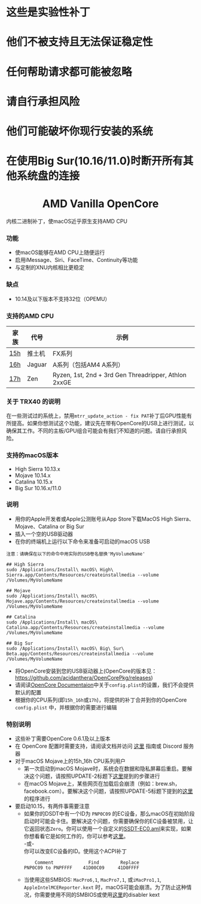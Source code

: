 # 这些是实验性补丁
# 他们不被支持且无法保证稳定性
# 任何帮助请求都可能被忽略
# 请自行承担风险
# 他们可能破坏你现行安装的系统
# 在使用Big Sur(10.16/11.0)时断开所有其他系统盘的连接

<span align="center">
<h1>AMD Vanilla OpenCore</h1>
</span>
内核二进制补丁，使macOS近乎原生支持AMD CPU

### 功能
- 使macOS能够在AMD CPU上随便运行
- 启用iMessage、Siri、FaceTime、Continuity等功能
- 与定制的XNU内核相比更稳定

### 缺点
- 10.14及以下版本不支持32位（OPEMU）

### 支持的AMD CPU
| 家族 | 代号 | 示例 |
|--------|---------|----------|
|   [15h](https://github.com/AMD-OSX/AMD_Vanilla/tree/opencore/15h_16h)  | 推土机 | FX系列 |
|   [16h](https://github.com/AMD-OSX/AMD_Vanilla/tree/opencore/15h_16h)  | Jaguar | A系列（包括AM4 A系列） |
|   [17h](https://github.com/AMD-OSX/AMD_Vanilla/tree/opencore/17h) | Zen | Ryzen, 1st, 2nd + 3rd Gen Threadripper, Athlon 2xxGE |<br />

### 关于 TRX40 的说明
在一些测试过的系统上，禁用`mtrr_update_action - fix PAT`补丁后GPU性能有所提高。如果你想测试这个功能，建议先在带有OpenCore的USB上进行测试，以确保其工作。不同的主板/GPU组合可能会有我们不知道的问题。请自行承担风险。

### 支持的macOS版本
- High Sierra 10.13.x
- Mojave 10.14.x
- Catalina 10.15.x
- Big Sur 10.16.x/11.0

### 说明
- 用你的Apple开发者或Apple公测账号从App Store下载MacOS High Sierra、Mojave、Catalina or Big Sur
- 插入一个空的USB驱动器
- 在你的终端机上运行以下命令来准备可启动的macOS USB
```
注意：请确保在以下的命令中用实际的USB卷名替换'MyVolumeName'

## High Sierra
sudo /Applications/Install\ macOS\ High\ Sierra.app/Contents/Resources/createinstallmedia --volume /Volumes/MyVolumeName

## Mojave
sudo /Applications/Install\ macOS\ Mojave.app/Contents/Resources/createinstallmedia --volume /Volumes/MyVolumeName

## Catalina
sudo /Applications/Install\ macOS\ Catalina.app/Contents/Resources/createinstallmedia --volume /Volumes/MyVolumeName

## Big Sur
sudo /Applications/Install\ macOS\ Big\ Sur\ Beta.app/Contents/Resources/createinstallmedia --volume /Volumes/MyVolumeName
```
- 将OpenCore安装到您的USB驱动器上(OpenCore的版本见：https://github.com/acidanthera/OpenCorePkg/releases)
- 请阅读[OpenCore Documentaion](https://github.com/acidanthera/OpenCorePkg/blob/master/Docs/Configuration.pdf)中关于`config.plist`的设置，我们不会提供默认的配置
- 根据你的CPU系列(即`15h_16h`或`17h`)，将提供的补丁合并到你的OpenCore `config.plist` 中，并根据你的需要进行编辑

### 特别说明
- 这些补丁需要OpenCore 0.6.1及以上版本
- 在 OpenCore 配置时需要支持，请阅读文档并访问 [这里](https://dortania.github.io/OpenCore-Install-Guide/) 指南或 Discord 服务器
- 对于macOS Mojave上的15h_16h CPU系列用户
  - 第一次启动到macOS Mojave时，系统会在数据和隐私屏幕后重启。要解决这个问题，请按照UPDATE-2标题下[这里](https://www.insanelymac.com/forum/topic/335877-amd-mojave-kernel-development-and-testing/?do=findComment&comment=2658085)提到的步骤进行
  - 在macOS Mojave上，某些网页在加载后会崩溃（例如：brew.sh，facebook.com）。要解决这个问题，请按照UPDATE-5标题下提到的[这里](https://www.insanelymac.com/forum/topic/335877-amd-mojave-kernel-development-and-testing/?do=findComment&comment=2661857)的程序进行
- 要启动10.15，有两件事需要注意
  - 如果你的DSDT中有一个ID为 `PNP0C09` 的EC设备，那么macOS在初始阶段启动时可能会卡住。要解决这个问题，你需要确保你的EC设备被禁用，让它返回状态`Zero`。你可以使用一个自定义的[SSDT-EC0.aml](./Extra/SSDT-EC0.aml)来实现，如果你想看看它是如何工作的，你可以参考[这里](https://github.com/acidanthera/OpenCorePkg/blob/5e020bb06b33f12fa8b404cc3d1effaa5fbc00ea/Docs/AcpiSamples/SSDT-EC.dsl#L33)。<br> -或- <br> 你可以改变EC设备的ID。使用这个ACPI补丁
    ```
        Comment             Find        Replace
    PNP0C09 to PNPFFFF    41D00C09     41D0FFFF
    ```
  - 当使用这些SMBIOS: `MacPro6,1`, `MacPro7,1`, 或`iMacPro1,1`, `AppleIntelMCEReporter.kext` 时，macOS可能会崩溃。为了防止这种情况，你需要使用不同的SMBIOS或使用[这里](./Extra/)的disabler kext
